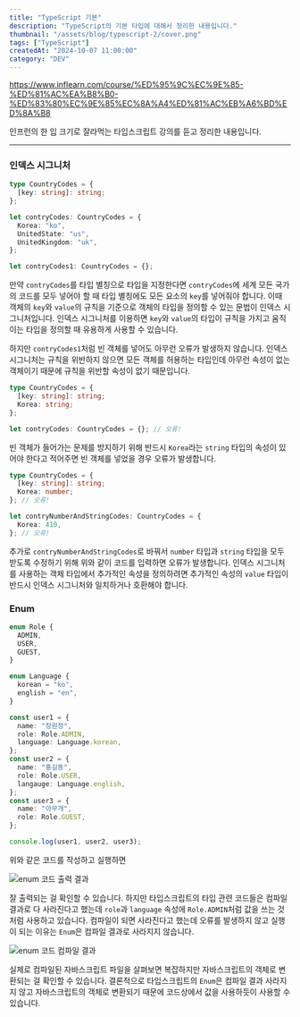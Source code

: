 ```yaml
---
title: "TypeScript 기본"
description: "TypeScript의 기본 타입에 대해서 정리한 내용입니다."
thumbnail: "/assets/blog/typescript-2/cover.png"
tags: ["TypeScript"]
createdAt: "2024-10-07 11:00:00"
category: "DEV"
---
```


https://www.inflearn.com/course/%ED%95%9C%EC%9E%85-%ED%81%AC%EA%B8%B0-%ED%83%80%EC%9E%85%EC%8A%A4%ED%81%AC%EB%A6%BD%ED%8A%B8

인프런의 한 입 크기로 잘라먹는 타입스크립트 강의를 듣고 정리한 내용입니다.

---

### 인덱스 시그니처

```ts
type CountryCodes = {
  [key: string]: string;
};

let contryCodes: CountryCodes = {
  Korea: "ko",
  UnitedState: "us",
  UnitedKingdom: "uk",
};

let contryCodes1: CountryCodes = {};
```

만약 `contryCodes`를 타입 별칭으로 타입을 지정한다면 `contryCodes`에 세계 모든 국가의 코드를 모두 넣어야 할 때 타입 별칭에도 모든 요소의 `key`를 넣어줘야 합니다.
이때 객체의 `key`와 `value`의 규칙을 기준으로 객체의 타입을 정의할 수 있는 문법이 인덱스 시그니처입니다.
인덱스 시그니처를 이용하면 `key`와 `value`의 타입이 규칙을 가지고 움직이는 타입을 정의할 때 유용하게 사용할 수 있습니다.

하지만 `contryCodes1`처럼 빈 객체를 넣어도 아무런 오류가 발생하지 않습니다.
인덱스 시그니처는 규칙을 위반하지 않으면 모든 객체를 허용하는 타입인데 아무런 속성이 없는 객체이기 때문에 규칙을 위반할 속성이 없기 때문입니다.

```ts
type CountryCodes = {
  [key: string]: string;
  Korea: string;
};

let contryCodes: CountryCodes = {}; // 오류!
```

빈 객체가 들어가는 문제를 방지하기 위해 반드시 `Korea`라는 `string` 타입의 속성이 있어야 한다고 적어주면 빈 객체를 넣었을 경우 오류가 발생합니다.

```ts
type CountryCodes = {
  [key: string]: string;
  Korea: number;
}; // 오류!

let contryNumberAndStringCodes: CountryCodes = {
  Korea: 410,
}; // 오류!
```

추가로 `contryNumberAndStringCodes`로 바꿔서 `number` 타입과 `string` 타입을 모두 받도록 수정하기 위해 위와 같이 코드를 입력하면 오류가 발생합니다.
인덱스 시그니처를 사용하는 객체 타입에서 추가적인 속성을 정의하려면 추가적인 속성의 `value` 타입이 반드시 인덱스 시그니처와 일치하거나 호환해야 합니다.

### Enum

```ts
enum Role {
  ADMIN,
  USER,
  GUEST,
}

enum Language {
  korean = "ko",
  english = "en",
}

const user1 = {
  name: "장원정",
  role: Role.ADMIN,
  language: Language.korean,
};
const user2 = {
  name: "홍길동",
  role: Role.USER,
  langauge: Language.english,
};
const user3 = {
  name: "아무개",
  role: Role.GUEST,
};

console.log(user1, user2, user3);
```

위와 같은 코드를 작성하고 실행하면

![enum 코드 출력 결과](/assets/blog/typescript-2/1.png)

잘 출력되는 걸 확인할 수 있습니다.
하지만 타입스크립트의 타입 관련 코드들은 컴파일 결과로 다 사라진다고 했는데 `role`과 `language` 속성에 `Role.ADMIN`처럼 값을 쓰는 것처럼 사용하고 있습니다.
컴파일이 되면 사라진다고 했는데 오류를 발생하지 않고 실행이 되는 이유는 `Enum`은 컴파일 결과로 사라지지 않습니다.

![enum 코드 컴파일 결과](/assets/blog/typescript-2/2.png)

실제로 컴파일된 자바스크립트 파일을 살펴보면 복잡하지만 자바스크립트의 객체로 변환되는 걸 확인할 수 있습니다.
결론적으로 타입스크립트의 `Enum`은 컴파일 결과 사라지지 않고 자바스크립트의 객체로 변환되기 때문에 코드상에서 값을 사용하듯이 사용할 수 있습니다.
